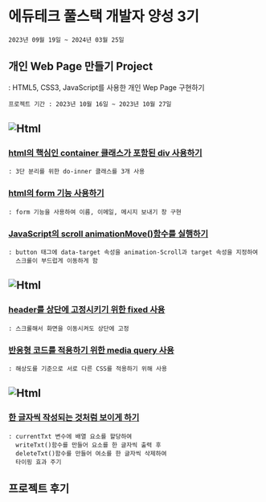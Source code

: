 # 에듀테크 풀스택 개발자 양성 3기
```
2023년 09월 19일 ~ 2024년 03월 25일
```
## 개인 Web Page 만들기 Project

: HTML5, CSS3, JavaScript를 사용한 개인 Wep Page 구현하기
```
프로젝트 기간 : 2023년 10월 16일 ~ 2023년 10월 27일
```

## <img alt="Html" src ="https://img.shields.io/badge/HTML5-E34F26.svg?&style=for-the-badge&logo=HTML5&logoColor=white"/>

### [html의 핵심인 container 클래스가 포함된 div 사용하기](https://github.com/raknrak/MakeWebPage/blob/95b8bb43cb869c3ca36eca07abad1a6bf99e4e23/web_page/index.html#L104C8-L138C11)
```
: 3단 분리를 위한 do-inner 클래스를 3개 사용
```
### [html의 form 기능 사용하기](https://github.com/raknrak/MakeWebPage/blob/95b8bb43cb869c3ca36eca07abad1a6bf99e4e23/web_page/index.html#L228C13-L247C1)
```
: form 기능을 사용하여 이름, 이메일, 메시지 보내기 창 구현
```

### [JavaScript의 scroll animationMove()함수를 실행하기](https://github.com/raknrak/MakeWebPage/blob/95b8bb43cb869c3ca36eca07abad1a6bf99e4e23/web_page/index.html#L23C9-L52C8)
```
: button 태그에 data-target 속성을 animation-Scroll과 target 속성을 지정하여
  스크롤이 부드럽게 이동하게 함
```
## <img alt="Html" src ="https://img.shields.io/badge/CSS3-1572B6.svg?&style=for-the-badge&logo=CSS3&logoColor=white"/>

### [header를 상단에 고정시키기 위한 fixed 사용](https://github.com/raknrak/MakeWebPage/blob/b0301cccd4364bf9752549905ae139ea063d0121/web_page/style.css#L22C1-L30C1)
```
: 스크롤해서 화면을 이동시켜도 상단에 고정
```
### [반응형 코드를 적용하기 위한 media query 사용](https://github.com/raknrak/MakeWebPage/blob/b0301cccd4364bf9752549905ae139ea063d0121/web_page/style.css#L399C1-L541C1)
```
: 해상도를 기준으로 서로 다른 CSS를 적용하기 위해 사용
```   
## <img alt="Html" src ="https://img.shields.io/badge/javascript-F7DF1E.svg?&style=for-the-badge&logo=javascript&logoColor=white"/>

### [한 글자씩 작성되는 것처럼 보이게 하기](https://github.com/raknrak/MakeWebPage/blob/b0301cccd4364bf9752549905ae139ea063d0121/web_page/script.js#L14C1-L68C10)

```
: currentTxt 변수에 배열 요소를 할당하여
  writeTxt()함수를 만들어 요소를 한 글자씩 출력 후
  deleteTxt()함수를 만들어 여소를 한 글자씩 삭제하여 
  타이핑 효과 주기
```
## 프로젝트 후기
